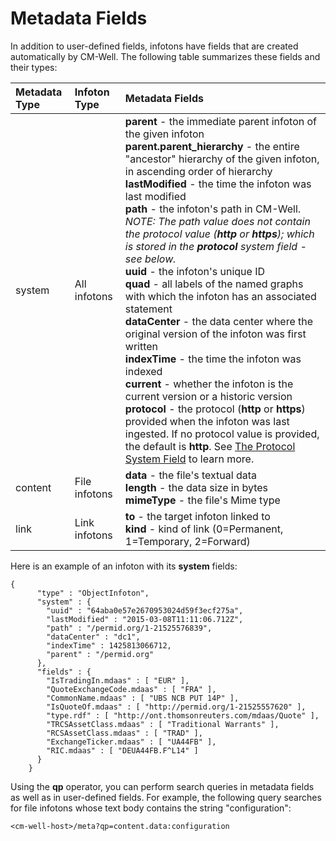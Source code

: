 # Metadata Fields

In addition to user-defined fields, infotons have fields that are created automatically by CM-Well. The following table summarizes these fields and their types:

Metadata Type | Infoton Type | Metadata Fields
:-------------|:-------------|:----------------
system | All infotons | **parent** - the immediate parent infoton of the given infoton<br>**parent.parent_hierarchy** - the entire "ancestor" hierarchy of the given infoton, in ascending order of hierarchy<br>**lastModified** - the time the infoton was last modified<br>**path** - the infoton's path in CM-Well.<br>*NOTE: The path value does not contain the protocol value (**http** or **https**); which is stored in the **protocol** system field - see below.*<br>**uuid** - the infoton's unique ID<br>**quad** - all labels of the named graphs with which the infoton has an associated statement <br>**dataCenter** - the data center where the original version of the infoton was first written<br>**indexTime** - the time the infoton was indexed<br>**current** - whether the infoton is the current version or a historic version<br>**protocol** - the protocol (**http** or **https**) provided when the infoton was last ingested. If no protocol value is provided, the default is **http**. See [The Protocol System Field](API.ProtocolSystemField.md) to learn more.
content | File infotons | **data** - the file's textual data<br>**length** - the data size in bytes<br>**mimeType** - the file's Mime type
link | Link infotons   | **to** - the target infoton linked to<br>**kind** - kind of link (0=Permanent, 1=Temporary, 2=Forward)

Here is an example of an infoton with its **system** fields:

```
{
      "type" : "ObjectInfoton",
      "system" : {
    	"uuid" : "64aba0e57e2670953024d59f3ecf275a",
    	"lastModified" : "2015-03-08T11:11:06.712Z",
    	"path" : "/permid.org/1-21525576839",
    	"dataCenter" : "dc1",
    	"indexTime" : 1425813066712,
    	"parent" : "/permid.org"
      },
      "fields" : {
    	"IsTradingIn.mdaas" : [ "EUR" ],
    	"QuoteExchangeCode.mdaas" : [ "FRA" ],
    	"CommonName.mdaas" : [ "UBS NCB PUT 14P" ],
    	"IsQuoteOf.mdaas" : [ "http://permid.org/1-21525557620" ],
    	"type.rdf" : [ "http://ont.thomsonreuters.com/mdaas/Quote" ],
    	"TRCSAssetClass.mdaas" : [ "Traditional Warrants" ],
    	"RCSAssetClass.mdaas" : [ "TRAD" ],
    	"ExchangeTicker.mdaas" : [ "UA44FB" ],
    	"RIC.mdaas" : [ "DEUA44FB.F^L14" ]
      }
    }
```

Using the **qp** operator, you can perform search queries in metadata fields as well as in user-defined fields. For example, the following query searches for file infotons whose text body contains the string "configuration":
    
```
<cm-well-host>/meta?qp=content.data:configuration
```

